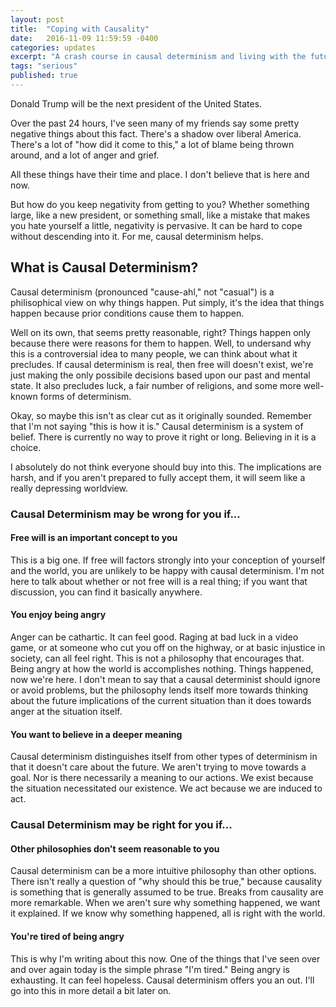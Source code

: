 ```yaml
---
layout: post
title:  "Coping with Causality"
date:   2016-11-09 11:59:59 -0400
categories: updates
excerpt: "A crash course in causal determinism and living with the future."
tags: "serious"
published: true
---
```


Donald Trump will be the next president of the United States.

Over the past 24 hours, I've seen many of my friends say some pretty negative things about this fact.  There's a shadow over liberal America.  There's a lot of "how did it come to this," a lot of blame being thrown around, and a lot of anger and grief.

All these things have their time and place.  I don't believe that is here and now.

But how do you keep negativity from getting to you?  Whether something large, like a new president, or something small, like a mistake that makes you hate yourself a little, negativity is pervasive.  It can be hard to cope without descending into it.  For me, causal determinism helps.

<h2>What is Causal Determinism?</h2>

Causal determinism (pronounced "cause-ahl," not "casual") is a philisophical view on why things happen.  Put simply, it's the idea that things happen because prior conditions cause them to happen.

Well on its own, that seems pretty reasonable, right?  Things happen only because there were reasons for them to happen.  Well, to undersand why this is a controversial idea to many people, we can think about what it precludes.  If causal determinism is real, then free will doesn't exist, we're just making the only possibile decisions based upon our past and mental state. It also precludes luck, a fair number of religions, and some more well-known forms of determinism.

Okay, so maybe this isn't as clear cut as it originally sounded.  Remember that I'm not saying "this is how it is."  Causal determinism is a system of belief.  There is currently no way to prove it right or long.  Believing in it is a choice.

I absolutely do not think everyone should buy into this.  The implications are harsh, and if you aren't prepared to fully accept them, it will seem like a really depressing worldview.

<div class="subsection">
<h3>Causal Determinism may be wrong for you if...</h3>

<h4>Free will is an important concept to you</h4>

This is a big one.  If free will factors strongly into your conception of yourself and the world, you are unlikely to be happy with causal determinism.  I'm not here to talk about whether or not free will is a real thing; if you want that discussion, you can find it basically anywhere.

<h4>You enjoy being angry</h4>

Anger can be cathartic.  It can feel good.  Raging at bad luck in a video game, or at someone who cut you off on the highway, or at basic injustice in society, can all feel right.  This is not a philosophy that encourages that.  Being angry at how the world is accomplishes nothing.  Things happened, now we're here. I don't mean to say that a causal determinist should ignore or avoid problems, but the philosophy lends itself more towards thinking about the future implications of the current situation than it does towards anger at the situation itself.

<h4>You want to believe in a deeper meaning</h4>

Causal determinism distinguishes itself from other types of determinism in that it doesn't care about the future.  We aren't trying to move towards a goal.  Nor is there necessarily a meaning to our actions.  We exist because the situation necessitated our existence.  We act because we are induced to act.
</div>
<div class="subsection">
<h3>Causal Determinism may be right for you if...</h3>

<h4>Other philosophies don't seem reasonable to you</h4>

Causal determinism can be a more intuitive philosophy than other options.  There isn't really a question of "why should this be true," because causality is something that is generally assumed to be true.  Breaks from causality are more remarkable.  When we aren't sure why something happened, we want it explained.  If we know why something happened, all is right with the world.

<h4>You're tired of being angry</h4>

This is why I'm writing about this now.  One of the things that I've seen over and over again today is the simple phrase "I'm tired."  Being angry is exhausting.  It can feel hopeless.  Causal determinism offers you an out.  I'll go into this in more detail a bit later on.
</div>